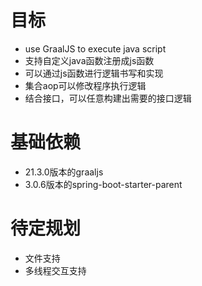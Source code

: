 # 目标
* use GraalJS to execute java script<br/>
* 支持自定义java函数注册成js函数<br/>
* 可以通过js函数进行逻辑书写和实现<br/>
* 集合aop可以修改程序执行逻辑<br/>
* 结合接口，可以任意构建出需要的接口逻辑
# 基础依赖
* 21.3.0版本的graaljs
* 3.0.6版本的spring-boot-starter-parent
# 待定规划
* 文件支持
* 多线程交互支持
